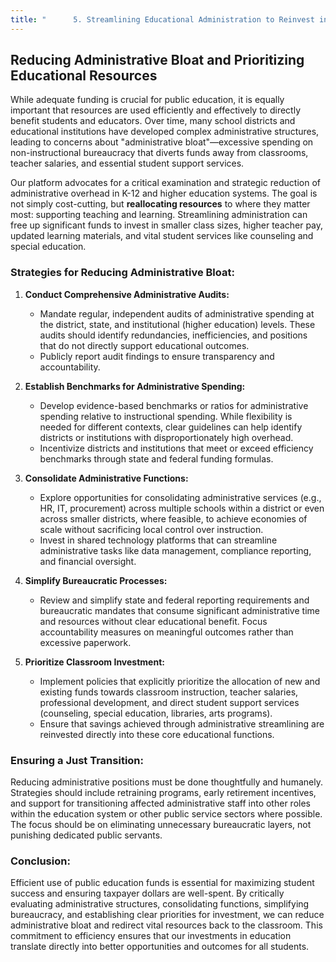 ```yaml
---
title: "      5. Streamlining Educational Administration to Reinvest in the Classroom"
---
```


## Reducing Administrative Bloat and Prioritizing Educational Resources

While adequate funding is crucial for public education, it is equally important that resources are used efficiently and effectively to directly benefit students and educators. Over time, many school districts and educational institutions have developed complex administrative structures, leading to concerns about "administrative bloat"—excessive spending on non-instructional bureaucracy that diverts funds away from classrooms, teacher salaries, and essential student support services.

Our platform advocates for a critical examination and strategic reduction of administrative overhead in K-12 and higher education systems. The goal is not simply cost-cutting, but **reallocating resources** to where they matter most: supporting teaching and learning. Streamlining administration can free up significant funds to invest in smaller class sizes, higher teacher pay, updated learning materials, and vital student services like counseling and special education.

### Strategies for Reducing Administrative Bloat:

1.  **Conduct Comprehensive Administrative Audits:**
    *   Mandate regular, independent audits of administrative spending at the district, state, and institutional (higher education) levels. These audits should identify redundancies, inefficiencies, and positions that do not directly support educational outcomes.
    *   Publicly report audit findings to ensure transparency and accountability.

2.  **Establish Benchmarks for Administrative Spending:**
    *   Develop evidence-based benchmarks or ratios for administrative spending relative to instructional spending. While flexibility is needed for different contexts, clear guidelines can help identify districts or institutions with disproportionately high overhead.
    *   Incentivize districts and institutions that meet or exceed efficiency benchmarks through state and federal funding formulas.

3.  **Consolidate Administrative Functions:**
    *   Explore opportunities for consolidating administrative services (e.g., HR, IT, procurement) across multiple schools within a district or even across smaller districts, where feasible, to achieve economies of scale without sacrificing local control over instruction.
    *   Invest in shared technology platforms that can streamline administrative tasks like data management, compliance reporting, and financial oversight.

4.  **Simplify Bureaucratic Processes:**
    *   Review and simplify state and federal reporting requirements and bureaucratic mandates that consume significant administrative time and resources without clear educational benefit. Focus accountability measures on meaningful outcomes rather than excessive paperwork.

5.  **Prioritize Classroom Investment:**
    *   Implement policies that explicitly prioritize the allocation of new and existing funds towards classroom instruction, teacher salaries, professional development, and direct student support services (counseling, special education, libraries, arts programs).
    *   Ensure that savings achieved through administrative streamlining are reinvested directly into these core educational functions.

### Ensuring a Just Transition:

Reducing administrative positions must be done thoughtfully and humanely. Strategies should include retraining programs, early retirement incentives, and support for transitioning affected administrative staff into other roles within the education system or other public service sectors where possible. The focus should be on eliminating unnecessary bureaucratic layers, not punishing dedicated public servants.

### Conclusion:

Efficient use of public education funds is essential for maximizing student success and ensuring taxpayer dollars are well-spent. By critically evaluating administrative structures, consolidating functions, simplifying bureaucracy, and establishing clear priorities for investment, we can reduce administrative bloat and redirect vital resources back to the classroom. This commitment to efficiency ensures that our investments in education translate directly into better opportunities and outcomes for all students.
